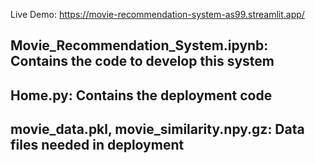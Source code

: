 Live Demo: https://movie-recommendation-system-as99.streamlit.app/

## Movie_Recommendation_System.ipynb: Contains the code to develop this system
## Home.py: Contains the deployment code
## movie_data.pkl, movie_similarity.npy.gz: Data files needed in deployment

